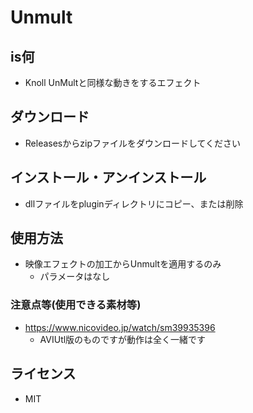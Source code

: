 # Unmult

## is何

* Knoll UnMultと同様な動きをするエフェクト

## ダウンロード

* Releasesからzipファイルをダウンロードしてください

## インストール・アンインストール

* dllファイルをpluginディレクトリにコピー、または削除

## 使用方法

* 映像エフェクトの加工からUnmultを適用するのみ
    * パラメータはなし

### 注意点等(使用できる素材等)

* https://www.nicovideo.jp/watch/sm39935396
    * AVIUtl版のものですが動作は全く一緒です

## ライセンス

* MIT